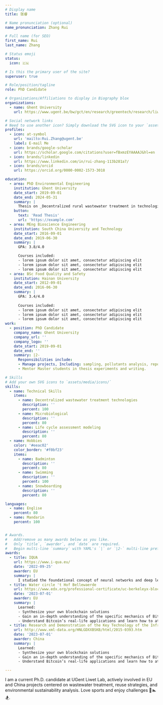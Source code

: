 ```yaml
---
# Display name
title: 张睿

# Name pronunciation (optional)
name_pronunciation: Zhang Rui

# Full name (for SEO)
first_name: Rui
last_name: Zhang

# Status emoji
status:
  icon: 🇨🇳

# Is this the primary user of the site?
superuser: true

# Role/position/tagline
role: PhD Candidate

# Organizations/Affiliations to display in Biography blox
organizations:
  - name: Ghent University
    url: https://www.ugent.be/bw/gct/en/research/greentech/research/liwet

# Social network links
# Need to use another icon? Simply download the SVG icon to your `assets/media/icons/` folder.
profiles:
  - icon: at-symbol
    url: 'mailto:Rui.Zhang@ugent.be'
    label: E-mail Me
  - icon: brands/google-scholar
    url: https://scholar.google.com/citations?user=fBxmzEYAAAAJ&hl=en
  - icon: brands/linkedin
    url: https://www.linkedin.com/in/rui-zhang-113b281a7/
  - icon: brands/orcid
    url: https://orcid.org/0000-0002-1573-3018

education:
  - area: PhD Environmental Engineering
    institution: Ghent University
    date_start: 2019-09-01
    date_end: 2024-05-31
    summary: |
      Thesis on _Decentralized rural wastewater treatment in technological feasibility and environmental sustainability_. Supervised by [Prof Stijn Van Hulle](https://research.ugent.be/web/person/stijn-van-hulle-0/en) and [Prof Diederik Rousseau](https://research.ugent.be/web/person/diederik-rousseau-0/en). Presented papers at 2 conferences, Publicated 4 papers as first and corresponding author in Chemical Enginnering, Seperation and purification Technology, and ACS Sustainable Chemistry & Engineering. Working on 2 papers under review.
    button:
      text: 'Read Thesis'
      url: 'https://example.com'
  - area: MEng Bioscience Engineering
    institution: South China University and Technology
    date_start: 2016-09-01
    date_end: 2019-06-30
    summary: |
      GPA: 3.8/4.0

      Courses included:
      - lorem ipsum dolor sit amet, consectetur adipiscing elit
      - lorem ipsum dolor sit amet, consectetur adipiscing elit
      - lorem ipsum dolor sit amet, consectetur adipiscing elit
  - area: BSc Food Quality and Safety
    institution: Hainan University
    date_start: 2012-09-01
    date_end: 2016-06-30
    summary: |
      GPA: 3.4/4.0
      
      Courses included:
      - lorem ipsum dolor sit amet, consectetur adipiscing elit
      - lorem ipsum dolor sit amet, consectetur adipiscing elit
      - lorem ipsum dolor sit amet, consectetur adipiscing elit
work:
  - position: PhD Candidate
    company_name: Ghent University
    company_url: ''
    company_logo: ''
    date_start: 2019-09-01
    date_end: ''
    summary: |2-
      Responsibilities include:
      - Manage projects, Including: sampling, pollutants analysis, reporting, academic writing
      - Mentor Master students in thesis experiments and writing.

# Skills
# Add your own SVG icons to `assets/media/icons/`
skills:
  - name: Technical Skills
    items:
      - name: Decentralized wastewater treatment technologies
        description: ''
        percent: 100
      - name: Microbiological
        description: ''
        percent: 80
      - name: Life cycle assessment modeling
        description: ''
        percent: 80
  - name: Hobbies
    color: '#eeac02'
    color_border: '#f0bf23'
    items:
      - name: Badminton
        description: ''
        percent: 80
      - name: Swimming 
        description: ''
        percent: 100
      - name: Snowboarding
        description: ''
        percent: 80

languages:
  - name: Englise
    percent: 80
  - name: Mandarin
    percent: 100


# Awards.
#   Add/remove as many awards below as you like.
#   Only `title`, `awarder`, and `date` are required.
#   Begin multi-line `summary` with YAML's `|` or `|2-` multi-line prefix and indent 2 spaces below.
awards:
  - title: IQUA
    url: https://www.i-qua.eu/
    date: '2022-09-25'
    awarder: EU
    summary: |
      I studied the foundational concept of neural networks and deep learning. By the end, I was familiar with the significant technological trends driving the rise of deep learning; build, train, and apply fully connected deep neural networks; implement efficient (vectorized) neural networks; identify key parameters in a neural network’s architecture; and apply deep learning to your own applications.
  - title: Water circle 't Hof Bellewaerde
    url: https://www.edx.org/professional-certificate/uc-berkeleyx-blockchain-fundamentals
    date: '2023-07-01'
    awarder: EU
    summary: |
      Learned:
      - Synthesize your own blockchain solutions
      - Gain an in-depth understanding of the specific mechanics of Bitcoin
      - Understand Bitcoin’s real-life applications and learn how to attack and destroy Bitcoin, Ethereum, smart contracts and Dapps, and alternatives to Bitcoin’s Proof-of-Work consensus algorithm
  - title: Research and Demonstration of the Key Technology of the Infrastructural Improvement and Functional Extension of the Traditional Village
    url: http://www.xml-data.org/HNLGDXXBSKB/html/2015-0393.htm
    date: '2023-07-01'
    awarder: China
    summary: |
      Learned:
      - Synthesize your own blockchain solutions
      - Gain an in-depth understanding of the specific mechanics of Bitcoin
      - Understand Bitcoin’s real-life applications and learn how to attack and destroy Bitcoin, Ethereum, smart contracts and Dapps, and alternatives to Bitcoin’s Proof-of-Work consensus algorithm

---
```


I am a current Ph.D. candidate at UGent Liwet Lab, actively involved in EU and China projects centered on wastewater treatment, reuse strategies, and environmental sustainability analysis. Love sports and enjoy challenges 🏸🏊🏂. 
